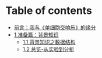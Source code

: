 # Table of contents

* [前言：我与《单细胞交响乐》的缘分](README.md)
* [1 准备篇：背景知识](01/README.md)
  * [1.1 背景知识之数据结构](01/01-1.md)
  * [1.2 总览-从实验到分析](01/01-2.md)

